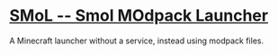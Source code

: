 [SMoL -- Smol MOdpack Launcher](http://astro73.com/smol/)
=========================================================

A Minecraft launcher without a service, instead using modpack files.
